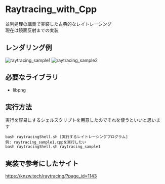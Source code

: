 # Raytracing_with_Cpp
並列処理の講義で実装した古典的なレイトレーシング  
現在は鏡面反射までの実装

## レンダリング例
![raytracing_sample1](https://user-images.githubusercontent.com/83057130/169647840-14f974e0-d222-4b75-942c-bd98ca2ca6c1.png)
![raytracing_sample2](https://user-images.githubusercontent.com/83057130/169647859-c2052fdf-6c2c-4dbf-8d73-ea1cfe319df7.png)

## 必要なライブラリ
- libpng

## 実行方法
実行を容易にするシェルスクリプトを用意したのでそれを使うといいと思います
```
bash raytracingShell.sh [実行するレイトレーシングプログラム]
例: raytracing_sample1.cppを実行したい
bash raytracingShell.sh raytracing_sample1
```
## 実装で参考にしたサイト
https://knzw.tech/raytracing/?page_id=1143
